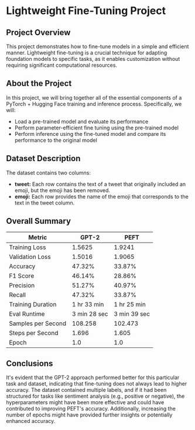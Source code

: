 # Lightweight Fine-Tuning Project 

## Project Overview
This project demonstrates how to fine-tune models in a simple and efficient manner. Lightweight fine-tuning is a crucial technique for adapting foundation models to specific tasks, as it enables customization without requiring significant computational resources.

## About the Project 
In this project, we will bring together all of the essential components of a PyTorch + Hugging Face training and inference process. Specifically, we will:

* Load a pre-trained model and evaluate its performance
* Perform parameter-efficient fine tuning using the pre-trained model
* Perform inference using the fine-tuned model and compare its performance to the original model

## Dataset Description
The dataset contains two columns:

* **tweet:** Each row contains the text of a tweet that originally included an emoji, but the emoji has been removed.
* **emoji:** Each row provides the name of the emoji that corresponds to the text in the tweet column.

## Overall Summary

| Metric               | GPT-2       | PEFT        |
|----------------------|-------------|-------------|
| Training Loss        | 1.5625      | 1.9241      |
| Validation Loss      | 1.5016      | 1.9065      |
| Accuracy             | 47.32%      | 33.87%      |
| F1 Score             | 46.14%      | 28.86%      |
| Precision            | 51.27%      | 40.97%      |
| Recall               | 47.32%      | 33.87%      |
| Training Duration    | 1 hr 33 min | 1 hr 25 min |
| Eval Runtime         | 3 min 28 sec| 3 min 39 sec|
| Samples per Second   | 108.258     | 102.473     |
| Steps per Second     | 1.696       | 1.605       |
| Epoch                | 1.0         | 1.0         |

## Conclusions

It's evident that the GPT-2 approach performed better for this particular task and dataset, indicating that fine-tuning does not always lead to higher accuracy. The dataset contained multiple labels, and if it had been structured for tasks like sentiment analysis (e.g., positive or negative), the hyperparameters might have been more effective and could have contributed to improving PEFT's accuracy. Additionally, increasing the number of epochs might have provided further insights or potentially enhanced accuracy.
